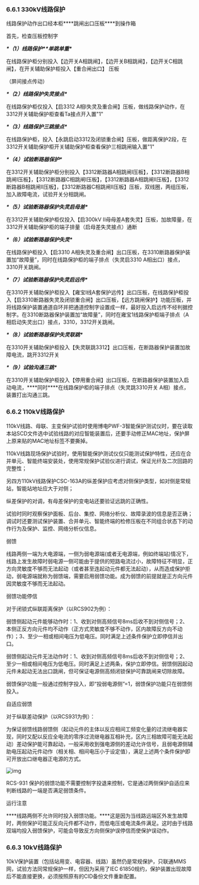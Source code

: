 ### **6.6.1 330kV线路保护**

线路保护动作出口经本柜***\*跳闸出口压板\****到操作箱

 

首先，检查压板控制字

***\*（1）线路保护\*******\*单跳单重\****

在线路保护柜分别投入【边开关A相跳闸】，【边开关B相跳闸】，【边开关C相跳闸】，在开关辅助保护柜投入【重合闸出口】 压板 

（屏间接点传动）

***\*（2）线路保护失灵接点\****

在线路保护柜仅投入【启3312 A相I失灵及重合闸】压板，做线路保护动作，在3312开关辅助保护柜查看Ta接点开入置"1"

***\*（3）线路保护三跳接点\****

在线路保护柜，投入【永跳启动3312及闭锁重合闸】压板，做距离保护2段，在3312开关辅助保护柜开关辅助保护柜查看保护三相跳闸输入置"1"

***\*（4）试验断路器保护\****

在3312开关辅助保护柜分别投入【3312断路器A相跳闸I压板】，【3312断路器B相跳闸I压板】，【3312断路器C相跳闸I压板】，【3312断路器A相跳闸II压板】，【3312断路器B相跳闸II压板】，【3312断路器C相跳闸II压板】压板，双线圈，两组压板，加入故障电流，试验开关分相跳闸。

***\*（5）试验断路器保护失灵启母差\****

在3312开关辅助保护柜仅投入【启300kV II母母差A套失灵】压板，加故障量，在3312开关辅助保护柜的端子排量（启母差失灵接点）通断

***\*（6）试验断路器保护失灵\****

在线路保护柜投入【启3310 A相失灵及重合闸】出口压板，在3310断路器保护装置加“故障量”，同时在线路保护柜的端子排点（失灵启3310 A相出口）接点，3310开关跳闸。

***\*（7）试验断路器保护失灵启远传\****

在3310开关辅助保护柜投入【雍宝I线A套保护远传】出口压板，在线路保护柜投入【启3310断路器失灵及闭锁重合闸】出口压板，【远方跳闸保护】功能压板，并将线路保护装置通道自环并把通道控制字设置成一样，最好投入启远传不经判据控制字。在3310断路器保护装置加“故障量”，同时在雍宝1线路保护柜端子排点（A相启动失灵出口）接点，3310，3312开关跳闸。

***\*（8）试验断路器保护失灵联跳\****

在3310开关辅助保护柜投入【失灵联跳3312】出口压板，在断路器保护装置加故障电流，跳开3312开关

***\*（9）试验沟通三跳\****

在3310开关辅助保护柜投入【停用重合闸】出口压板，在断路器保护装置加入启动电流，***\*同时\****在线路保护柜的端子排点（失灵跳3310开关 A相）接点，装置打出沟通三跳。

### **6.6.2 110kV线路保护**

110kV线路、母联、主变保护试验时使用博电PWF-3智能保护测试仪时，要在读取本站SCD文件选中试验线路的对应智能装置后，还要手动修正MAC地址，保护屏上原来贴的MAC地址标签不要撕掉。

110kV线路现场保护试验时，使用智能保护测试仪仅只能测试保护特性，还应在合并单元、智能终端安装处，使用常规保护试验仪进行调试，保证光纤及二次回路的完整性；

另四方110kV线路保护CSC-163A的纵差保护应考虑对侧保护类型，如对侧是常规站，智能站地址应大于对侧；

纵差保护的对调，有母差保护的变电站还要验证远跳的正确性。

试验时同时观察保护面板、后台、集控、网络分析仪、故障录波的信息是否正确；调试时还要测试保护装置、合并单元、智能终端的检修压板在不同组合状态下的动作行为及保护、监控、网络分析仪信息。

 

弱馈

线路两侧一端为大电源端，一侧为弱电源端(或者无电源端，例如终端站)情况下，线路上发生故障时弱电源一侧可能由于提供的短路电流过小，故障特征不明显，正方向灵敏度不够而无法起动（或者甚至连起动元件都无法起动），从而造成保护拒动，弱电源端就称为弱馈端，需要启用弱馈功能。成为弱馈的前提就是正方向元件因灵敏度不够而无法起动。

 

弱馈功能停信

对于闭锁式纵联距离保护（以RCS902为例）：

弱馈侧起动元件能够动作时：1、收到对侧高频信号8ms后收不到对侧信号；2、本侧正反方向元件均不动作（正方式灵敏度不够不动作，区内故障反方向不动作）；3、至少一相或相间电压为低电压。同时满足上述条件保护立即停信并出口。

弱馈侧起动元件无法动作时：1、收到对侧高频信号8ms后收不到对侧信号；2、至少一相或相间电压为低电压。同时满足上述两条，保护立即停信。弱馈侧因起动元件未起动无法出口跳闸，但可保证电源侧高频闭锁保护可靠跳闸来切除故障。

弱馈保护功能一般通过控制字投入，即“投弱电源侧”=1，弱馈保护功能只在弱馈侧投入。

 

自适应弱馈

对于纵联差动保护（以RCS931为例）：

为保证弱馈线路弱馈侧（起动元件的主体以反应相间工频变化量的过流继电器实现，同时又配以反应全电流的零序过流继电器互相补充，区内三相故障可能无法起动）差动保护能可靠起动，一般采用收到强电源侧的差动允许信号，且弱电源侧辅助电压起动元件动作（相关相、相间电压小于设定值），满足上述两个条件保护即可开放出口继电器正电源的方式。

![img](file:///C:\Users\yuri\AppData\Local\Temp\ksohtml22920\wps206.jpg) 

RCS-931 保护的弱馈功能不需要控制字投退来控制，它是通过两侧保护自适应来判断线路的一端是否满足弱馈条件。

 

运行注意

***\*线路两侧不允许同时投入弱馈功能。\****这是因为当线路远端区外发生故障时，两侧保护可能正反向元件都不动作，而低电压或电流条件满足。这时由于线路双端均投入弱馈保护，可能会导致反方向侧保护误停信而使保护误动作。

### **6.6.3 10kV线路保护**

10kV保护装置（包括站用变、电容器、线路）虽然仍是常规保护，只联通MMS网，试验方法同常规保护一样，但因为采用了IEC 61850规约，保护装置出现故障后不能直接更换，必须按照原有的CID备份文件重新配置。